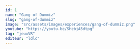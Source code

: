 ```yaml
---
id: 1
name: "Gang of Dummiz"
slug: "gang-of-dummiz"
image: "src/assets/images/experiences/gang-of-dummiz.png"
youtube: "https://youtu.be/SHebjA5dtpg"
tag: "jeuxVR"
editeur: "ldlc"
---
```



